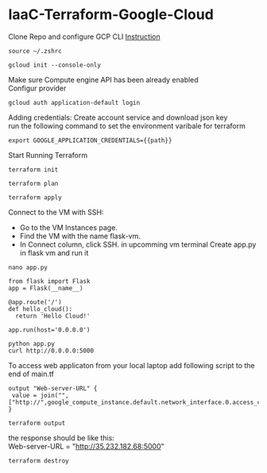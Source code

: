 # IaaC-Terraform-Google-Cloud
Clone Repo and configure GCP CLI [Instruction](https://cloud.google.com/docs/terraform/get-started-with-terraform)
``` 
source ~/.zshrc
```
```
gcloud init --console-only
```
Make sure Compute engine API has been already enabled <br/>
Configur provider
```
gcloud auth application-default login
```
Adding credentials: Create account service and download json key<br/>
run the following command to set the environment varibale for terraform<br/>
```
export GOOGLE_APPLICATION_CREDENTIALS={{path}}
```
Start Running Terraform
```
terraform init 
```
```
terraform plan 
```
```
terraform apply 
```
Connect to the VM with SSH:<br/>
- Go to the VM Instances page.<br/>
- Find the VM with the name flask-vm.<br/>
- In Connect column, click SSH. in upcomming vm terminal Create app.py in flask vm and run it<br/>
```
nano app.py
```
```
from flask import Flask
app = Flask(__name__)

@app.route('/')
def hello_cloud():
  return 'Hello Cloud!'

app.run(host='0.0.0.0')
```
```
python app.py
curl http://0.0.0.0:5000
```
To access web applicaton from your local laptop add following script to the end of main.tf
```
output "Web-server-URL" {
 value = join("",["http://",google_compute_instance.default.network_interface.0.access_config.0.nat_ip,":5000"])
}
```
``` 
terraform output
```
the response should be like this:<br/>
Web-server-URL = "http://35.232.182.68:5000"
```
terraform destroy
```